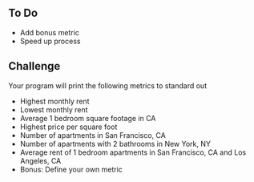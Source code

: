 ## To Do
- Add bonus metric
- Speed up process

## Challenge
Your program will print the following metrics to standard out
- Highest monthly rent
- Lowest monthly rent
- Average 1 bedroom square footage in CA	
- Highest price per square foot
- Number of apartments in San Francisco, CA
- Number of apartments with 2 bathrooms in New York, NY
- Average rent of 1 bedroom apartments in San Francisco, CA and Los Angeles, CA
- Bonus: Define your own metric
